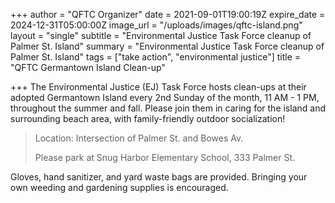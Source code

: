 +++
author = "QFTC Organizer"
date = 2021-09-01T19:00:19Z
expire_date = 2024-12-31T05:00:00Z
image_url = "/uploads/images/qftc-island.png"
layout = "single"
subtitle = "Environmental Justice Task Force cleanup of Palmer St. Island"
summary = "Environmental Justice Task Force cleanup of Palmer St. Island"
tags = ["take action", "environmental justice"]
title = "QFTC Germantown Island Clean-up"

+++
The Environmental Justice (EJ) Task Force hosts clean-ups at their adopted Germantown Island every 2nd Sunday of the month, 11 AM - 1 PM, throughout the summer and fall. Please join them in caring for the island and surrounding beach area, with family-friendly outdoor socialization!

> Location: Intersection of Palmer St. and Bowes Av.
>
> Please park at Snug Harbor Elementary School, 333 Palmer St.

Gloves, hand sanitizer, and yard waste bags are provided. Bringing your own weeding and gardening supplies is encouraged.